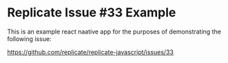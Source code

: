 # Replicate Issue #33 Example

This is an example react naative app for the purposes of demonstrating the following issue:

https://github.com/replicate/replicate-javascript/issues/33
